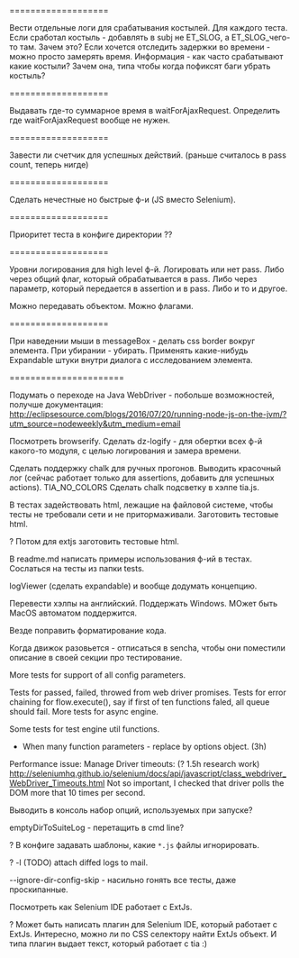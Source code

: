===================

Вести отдельные логи для срабатывания костылей.
Для каждого теста.
Если сработал костыль - добавлять в subj не ET_SLOG, а ET_SLOG_чего-то там.
Зачем это?
Если хочется отследить задержки во времени - можно просто замерять время.
Информация - как часто срабатывают какие костыли?
Зачем она, типа чтобы когда пофиксят баги убрать костыль?

===================

Выдавать где-то суммарное время в waitForAjaxRequest.
Определить где waitForAjaxRequest вообще не нужен.

===================

Завести ли счетчик для успешных действий.
(раньше считалось в pass count, теперь нигде)

===================

Сделать нечестные но быстрые ф-и (JS вместо Selenium).

===================

Приоритет теста в конфиге директории ??

===================

Уровни логирования для high level ф-й.
Логировать или нет pass.
Либо через общий флаг, который обрабатывается в pass.
Либо через параметр, который передается в assertion и в pass.
Либо и то и другое.

Можно передавать объектом.
Можно флагами.

===================

При наведении мыши в messageBox - делать css border вокруг элемента.
При убирании - убирать.
Применять какие-нибудь Expandable штуки внутри диалога с исследованием элемента.

======================


Подумать о переходе на Java WebDriver - побольше возможностей, получше документация:
http://eclipsesource.com/blogs/2016/07/20/running-node-js-on-the-jvm/?utm_source=nodeweekly&utm_medium=email

Посмотреть browserify.
Сделать dz-logify - для обертки всех ф-й какого-то модуля, с целью логирования и замера времени.

Сделать поддержку chalk для ручных прогонов.
Выводить красочный лог (сейчас работает только для assertions, добавить для успешных actions).
TIA_NO_COLORS
Сделать chalk подсветку в хэлпе tia.js.

В тестах задействовать html, лежащие на файловой системе,
чтобы тесты не требовали сети и не притормаживали.
Заготовить тестовые html.

? Потом для extjs заготовить тестовые html.

В readme.md написать примеры использования ф-ий в тестах.
Сослаться на тесты из папки tests.

logViewer (сделать expandable) и вообще додумать концепцию.

Перевести хэлпы на английский.
Поддержать Windows.
МОжет быть MacOS  автоматом поддержится.

Везде поправить форматирование кода.

Когда движок разовьется - отписаться в sencha, чтобы они поместили описание в своей секции
про тестирование.

More tests for support of all config parameters.

Tests for passed, failed, throwed from web driver promises.
Tests for error chaining for flow.execute(), say if first of ten functions faled, all queue should fail.
More tests for async engine.

Some tests for test engine util functions.

* When many function parameters - replace by options object. (3h)

Performance issue: Manage Driver timeouts: (? 1.5h research work)
http://seleniumhq.github.io/selenium/docs/api/javascript/class_webdriver_WebDriver_Timeouts.html
Not so important, I checked that driver polls the DOM more that 10 times per second.


Выводить в консоль набор опций, используемых при запуске?

emptyDirToSuiteLog - перетащить в cmd line?

? В конфиге задавать шаблоны, какие `*.js` файлы игнорировать.

? -l (TODO) attach diffed logs to mail.

--ignore-dir-config-skip - насильно гонять все тесты, даже проскипанные.

Посмотреть как Selenium IDE работает с ExtJs.

? Может быть написать плагин для Selenium IDE, который работает с ExtJs.
Интересно, можно ли по CSS селектору найти ExtJs объект.
И типа плагин выдает текст, который работает с tia :)


